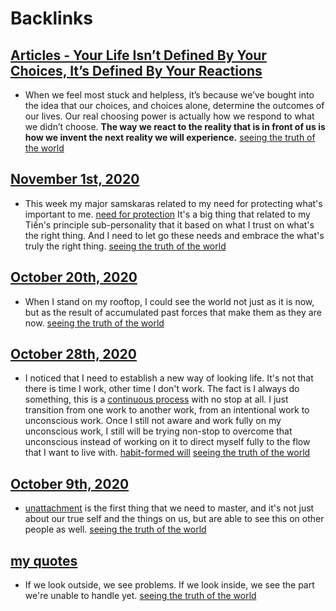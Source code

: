 
# Backlinks
## [Articles - Your Life Isn’t Defined By Your Choices, It’s Defined By Your Reactions](<Articles - Your Life Isn’t Defined By Your Choices, It’s Defined By Your Reactions.md>)
- When we feel most stuck and helpless, it’s because we’ve bought into the idea that our choices, and choices alone, determine the outcomes of our lives. Our real choosing power is actually how we respond to what we didn’t choose. __The way we react to the reality that is in front of us is how we invent the next reality we will experience.__  [seeing the truth of the world](<seeing the truth of the world.md>)

## [November 1st, 2020](<November 1st, 2020.md>)
- This week my major samskaras related to my need for protecting what's important to me. [need for protection](<need for protection.md>) It's a big thing that related to my Tiến's principle sub-personality that it based on what I trust on what's the right thing. And I need to let go these needs and embrace the what's truly the right thing. [seeing the truth of the world](<seeing the truth of the world.md>)

## [October 20th, 2020](<October 20th, 2020.md>)
- When I stand on my rooftop, I could see the world not just as it is now, but as the result of accumulated past forces that make them as they are now. [seeing the truth of the world](<seeing the truth of the world.md>)

## [October 28th, 2020](<October 28th, 2020.md>)
- I noticed that I need to establish a new way of looking life. It's not that there is time I work, other time I don't work. The fact is I always do something, this is a [continuous process](<continuous process.md>) with no stop at all. I just transition from one work to another work, from an intentional work to unconscious work. Once I still not aware and work fully on my unconscious work, I still will be trying non-stop to overcome that unconscious instead of working on it to direct myself fully to the flow that I want to live with. [habit-formed will](<habit-formed will.md>) [seeing the truth of the world](<seeing the truth of the world.md>)

## [October 9th, 2020](<October 9th, 2020.md>)
- [unattachment](<unattachment.md>) is the first thing that we need to master, and it's not just about our true self and the things on us, but are able to see this on other people as well. [seeing the truth of the world](<seeing the truth of the world.md>)

## [my quotes](<my quotes.md>)
- If we look outside, we see problems. If we look inside, we see the part we're unable to handle yet. [seeing the truth of the world](<seeing the truth of the world.md>)

